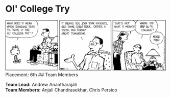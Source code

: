 # Ol' College Try

<img src="img/readmecomic.png" alt="Relevant Comic">
Placement: 6th
## Team Members

**Team Lead:** Andrew Anantharajah \
**Team Members:** Anjali Chandrasekhar, Chris Persico




